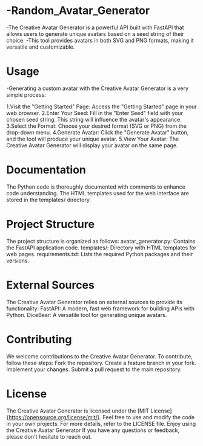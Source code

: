 # -Random_Avatar_Generator
-The Creative Avatar Generator is a powerful API built with FastAPI that allows users to generate unique avatars based on a seed string of their choice.
-This tool provides avatars in both SVG and PNG formats, making it versatile and customizable.
# Usage
-Generating a custom avatar with the Creative Avatar Generator is a very simple process:

1.Visit the "Getting Started" Page: Access the "Getting Started" page in your web browser.
2.Enter Your Seed: Fill in the "Enter Seed" field with your chosen seed string. This string will influence the avatar's appearance.
3.Select the Format: Choose your desired format (SVG or PNG) from the drop-down menu.
4.Generate Avatar: Click the "Generate Avatar" button, and the tool will produce your unique avatar.
5.View Your Avatar: The Creative Avatar Generator will display your avatar on the same page.
# Documentation
The Python code is thoroughly documented with comments to enhance code understanding. The HTML templates used for the web interface are stored in the templates/ directory.

# Project Structure
The project structure is organized as follows:
avatar_generator.py: Contains the FastAPI application code.
templates/: Directory with HTML templates for web pages.
requirements.txt: Lists the required Python packages and their versions.

# External Sources
The Creative Avatar Generator relies on external sources to provide its functionality:
FastAPI: A modern, fast web framework for building APIs with Python.
DiceBear: A versatile tool for generating unique avatars.

# Contributing
We welcome contributions to the Creative Avatar Generator. To contribute, follow these steps:
Fork the repository.
Create a feature branch in your fork.
Implement your changes.
Submit a pull request to the main repository.

# License
The Creative Avatar Generator is licensed under the [MIT License]{https://opensource.org/license/mit/}. 
Feel free to use and modify the code in your own projects.
For more details, refer to the LICENSE file.
Enjoy using the Creative Avatar Generator  If you have any questions or feedback, please don't hesitate to reach out.





